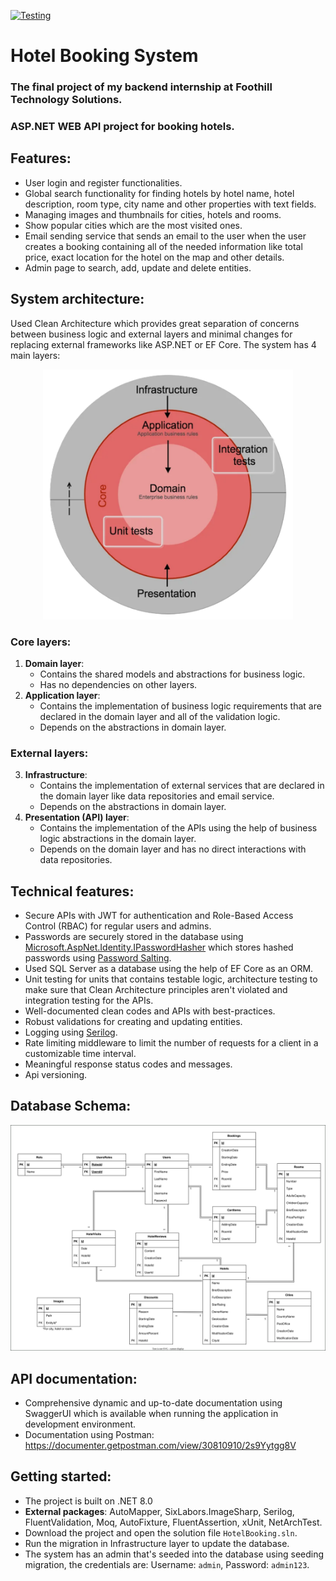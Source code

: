[![Testing](https://github.com/Mohammad-Nayef/Hotel-Booking/actions/workflows/tests.yml/badge.svg)](https://github.com/Mohammad-Nayef/Hotel-Booking/actions/workflows/tests.yml)

# Hotel Booking System 
### The final project of my backend internship at Foothill Technology Solutions.
### ASP.NET WEB API project for booking hotels.

## Features:
- User login and register functionalities.
- Global search functionality for finding hotels by hotel name, hotel description, room type, city name and other properties with text fields.
- Managing images and thumbnails for cities, hotels and rooms.
- Show popular cities which are the most visited ones.
- Email sending service that sends an email to the user when the user creates a booking containing all of the needed information like total price, exact location for the hotel on the map and other details.
- Admin page to search, add, update and delete entities.
  
## System architecture:
Used Clean Architecture which provides great separation of concerns between business logic and external layers and minimal changes for replacing external frameworks like ASP.NET or EF Core.
The system has 4 main layers:
<p align="center">
  <img src="https://github.com/Mohammad-Nayef/Hotel-Booking/blob/main/Clean%20Architecture.png" width="400" height="400" />
</p>

### Core layers:
1. **Domain layer**:
   - Contains the shared models and abstractions for business logic.
   - Has no dependencies on other layers.
2. **Application layer**:
   - Contains the implementation of business logic requirements that are declared in the domain layer and all of the validation logic.
   - Depends on the abstractions in domain layer.
### External layers:
3. **Infrastructure**:
   - Contains the implementation of external services that are declared in the domain layer like data repositories and email service.
   - Depends on the abstractions in domain layer.
4. **Presentation (API) layer**:
   - Contains the implementation of the APIs using the help of business logic abstractions in the domain layer.
   - Depends on the domain layer and has no direct interactions with data repositories.

## Technical features:
- Secure APIs with JWT for authentication and Role-Based Access Control (RBAC) for regular users and admins.
- Passwords are securely stored in the database using [Microsoft.AspNet.Identity.IPasswordHasher](https://learn.microsoft.com/en-us/dotnet/api/microsoft.aspnetcore.identity.ipasswordhasher-1?view=aspnetcore-7.0) which stores hashed passwords using [Password Salting](https://en.wikipedia.org/wiki/Salt_(cryptography)).
- Used SQL Server as a database using the help of EF Core as an ORM.
- Unit testing for units that contains testable logic, architecture testing to make sure that Clean Architecture principles aren't violated and integration testing for the APIs.
- Well-documented clean codes and APIs with best-practices.
- Robust validations for creating and updating entities.
- Logging using [Serilog](https://serilog.net/).
- Rate limiting middleware to limit the number of requests for a client in a customizable time interval.
- Meaningful response status codes and messages.
- Api versioning.

## Database Schema:
![Database Schema](https://github.com/Mohammad-Nayef/Hotel-Booking/blob/main/Database%20Diagram.svg)

## API documentation:
- Comprehensive dynamic and up-to-date documentation using SwaggerUI which is available when running the application in development environment.
- Documentation using Postman: https://documenter.getpostman.com/view/30810910/2s9Yytgg8V

## Getting started:
- The project is built on .NET 8.0
- **External packages**: AutoMapper, SixLabors.ImageSharp, Serilog, FluentValidation, Moq, AutoFixture, FluentAssertion, xUnit, NetArchTest.
- Download the project and open the solution file `HotelBooking.sln`.
- Run the migration in Infrastructure layer to update the database.
- The system has an admin that's seeded into the database using seeding migration, the credentials are: Username: `admin`, Password: `admin123`.
